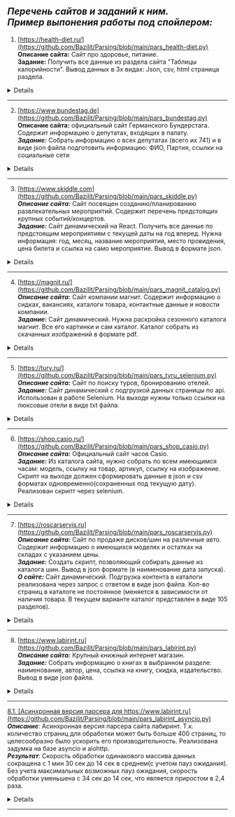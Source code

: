 *Перечень сайтов и заданий к ним.  
Пример выпонения работы под спойлером:*  
--
1. [https://health-diet.ru/](https://github.com/Bazilit/Parsing/blob/main/pars_health-diet.py)  
**Описание сайта:** Сайт про здоровье, питание.  
**Задание:** Получить все данные из раздела сайта "Таблицы калорийности". Вывод данных в 3х видах: Json, csv, html страница раздела.  
<details>
<p align="center">
<a href="https://ibb.co/VxggbFD"><img src="https://i.ibb.co/m099dnt/2022-11-14-01-14-01.png" alt="2022-11-14-01-14-01" border="0"></a>
<a href="https://ibb.co/2vGrHBH"><img src="https://i.ibb.co/YcHSwGw/2022-11-14-01-28-31.png" alt="2022-11-14-01-28-31" border="0"></a>
<a href="https://ibb.co/R6CJx2d"><img src="https://i.ibb.co/hdKTPsw/2022-11-14-01-18-02-0-json-1-Visual-Studio-Code.png" alt="2022-11-14-01-18-02-0-json-1-Visual-Studio-Code" border="0"></a>
</p>
</details>

-----

2. [https://www.bundestag.de](https://github.com/Bazilit/Parsing/blob/main/pars_bundestag.py)  
**Описание сайта:** официальный сайт Германского Бундерстага. Содержит информацию о депутатах, входящих в палату.  
***Задание:*** Собрать информацию о всех депутатах (всего их 741) и в виде json файла подготовить информацию: ФИО, Партия, ссылки на социальные сети  
<details>
<p align="center">
<a href="https://ibb.co/nwn5mzy"><img src="https://i.ibb.co/zm70xGg/2022-11-14-01-22-33-German-Bundestag-Members.png" alt="2022-11-14-01-22-33-German-Bundestag-Members" border="0"></a>
<a href="https://ibb.co/VYK4NyR"><img src="https://i.ibb.co/3mJZsX2/2022-11-14-01-23-39-Deutscher-Bundestag-Renata-Alt.png" alt="2022-11-14-01-23-39-Deutscher-Bundestag-Renata-Alt" border="0"></a>
<a href="https://ibb.co/C97vWFN"><img src="https://i.ibb.co/T08Rr5p/2022-11-14-01-25-27-data-json-1-Visual-Studio-Code.png" alt="2022-11-14-01-25-27-data-json-1-Visual-Studio-Code" border="0"></a>
</p>
</details>

-----

3. [https://www.skiddle.com](https://github.com/Bazilit/Parsing/blob/main/pars_skiddle.py)  
***Описание сайта:*** Сайт посвящен созданию/планированию развлекательных мероприятий. Содержит перечень предстоящих крупных событий/концертов.  
***Задание:*** Сайт динамический на React. Получить все данные по предстоящим мероприятиям с текущей даты на год вперед. Нужна информация: год, месяц, название мероприятия, место провидения, цена билета и ссылка на само мероприятие. Вывод в формате json.  
<details>
<p align="center">
<a href="https://ibb.co/KL8dp5J"><img src="https://i.ibb.co/qW2K3Dv/2022-11-14-01-30-49-Discover-Great-Events-Buy-Tickets-with-Skiddle.png" alt="2022-11-14-01-30-49-Discover-Great-Events-Buy-Tickets-with-Skiddle" border="0"></a>
<a href="https://ibb.co/bJ4v07j"><img src="https://i.ibb.co/FVQYrnk/2022-11-14-01-31-09-Events-Search.png" alt="2022-11-14-01-31-09-Events-Search" border="0"></a>
<a href="https://ibb.co/sW9vXwR"><img src="https://i.ibb.co/DrfDjCW/2022-11-14-01-33-19-The-Gathering-2023.png" alt="2022-11-14-01-33-19-The-Gathering-2023" border="0"></a>
<a href="https://ibb.co/PjLLrWq"><img src="https://i.ibb.co/MSvvg1F/2022-11-14-01-41-18-festival-result-json-1-Visual-Studio-Code.png" alt="2022-11-14-01-41-18-festival-result-json-1-Visual-Studio-Code" border="0"></a>
</p>
</details>  

-----

4. [https://magnit.ru/](https://github.com/Bazilit/Parsing/blob/main/pars_magnit_catalog.py)  
***Описание сайта:*** Сайт компании магнит. Содержит информацию о сидках, вакансиях, каталоги товара, контактные данные и новости компании.  
***Задание:*** Сайт динамический. Нужна раскройка сезонного каталога магнит. Все его картинки и сам каталог. Каталог собрать из скачанных изображений в формате pdf.
<details>
<p align="center">
<a href="https://ibb.co/qNVTk6k"><img src="https://i.ibb.co/6HLjgQg/2022-11-14-23-13-19.png" alt="2022-11-14-23-13-19" border="0"></a>
<a href="https://ibb.co/bgZ0yK5"><img src="https://i.ibb.co/gMp2XRZ/2022-11-14-23-13-40.png" alt="2022-11-14-23-13-40" border="0"></a>
<a href="https://ibb.co/ZxLXCh7"><img src="https://i.ibb.co/sqmRrFz/2022-11-14-23-09-49.png" alt="2022-11-14-23-09-49" border="0"></a>
</p>
</details>

-----

5. [https://tury.ru/](https://github.com/Bazilit/Parsing/blob/main/pars_tyru_selenium.py)  
***Описание сайта:*** Сайт по поиску туров, бронированию отелей.  
***Задание:*** Сайт динамический с подгрузкой данных страницы по api. Использован в работе Selenium. На выходе нужны только ссылки на люксовые отели в виде txt файла.  
<details>
<p align="center">
<a href="https://ibb.co/y8B3Hw9"><img src="https://i.ibb.co/K9z1TMP/2022-11-15-23-23-39.png" alt="2022-11-15-23-23-39" border="0"></a>
<a href="https://ibb.co/ZJHzmyQ"><img src="https://i.ibb.co/0XBytP0/2022-11-15-23-24-48.png" alt="2022-11-15-23-24-48" border="0"></a>
<a href="https://ibb.co/FBHZfnt"><img src="https://i.ibb.co/64X9pN5/2022-11-15-23-26-26-https-api-rsrv-me-hc-php-a-hc-most-id-1317-l-ru-sort-most.png" alt="2022-11-15-23-26-26-https-api-rsrv-me-hc-php-a-hc-most-id-1317-l-ru-sort-most" border="0"></a>
<a href="https://ibb.co/PthW1T6"><img src="https://i.ibb.co/Lvtg9QZ/2022-11-15-23-22-47-hotel-url-list-txt-1-Visual-Studio-Code.png" alt="2022-11-15-23-22-47-hotel-url-list-txt-1-Visual-Studio-Code" border="0"></a>
</p>
</details>

-----

6. [https://shop.casio.ru/](https://github.com/Bazilit/Parsing/blob/main/pars_shop_casio.py)  
***Описание сайта:*** Официальный сайт часов Casio.  
***Задание:*** Из каталога сайта, нужно собрать по всем имеющимся часам: модель, ссылку на товар, артикул, ссылку на изображение. Скрипт на выходе должен сформировать данные в json и csv форматах одновременно(сохраненных под текущую дату). Реализован скрипт через selenium.  
<details>
<p align="center">
<a href="https://ibb.co/5jBvQCK"><img src="https://i.ibb.co/HPnYcRh/2022-11-17-00-26-45-Casio-Casio.png" alt="2022-11-17-00-26-45-Casio-Casio" border="0"></a>
<a href="https://ibb.co/PYvZZYp"><img src="https://i.ibb.co/hMJRRM5/2022-11-17-00-27-47-Casio-shop-casio-ru.png" alt="2022-11-17-00-27-47-Casio-shop-casio-ru" border="0"></a>
<a href="https://ibb.co/2FKGFX7"><img src="https://i.ibb.co/x25x2VS/2022-11-17-00-26-20-data-17-11-2022-csv-1-Visual-Studio-Code.png" alt="2022-11-17-00-26-20-data-17-11-2022-csv-1-Visual-Studio-Code" border="0"></a>
<a href="https://ibb.co/30X1Ywz"><img src="https://i.ibb.co/LCwShM5/2022-11-17-00-25-55-data-17-11-2022-json-1-Visual-Studio-Code.png" alt="2022-11-17-00-25-55-data-17-11-2022-json-1-Visual-Studio-Code" border="0"></a>
</p>
</details>

-----

7. [https://roscarservis.ru](https://github.com/Bazilit/Parsing/blob/main/pars_roscarservis.py)  
***Описание сайта:*** Сайт по продаже дисков/шин на различные авто. Содержит информацию о имеющихся моделях и остатках на складах с указанием цены.  
***Задание:*** Создать скрипт, позволяющий собирать данные из каталога шин. Вывод в json формате (в наименование дата запуска).  
***О сайте:*** Сайт динамический. Подгрузка контента в каталоги реализована через запрос с ответом в виде json файла. Кол-во страниц в каталоге не постоянное (меняется в зависимости от наличия товара. В текущем варианте каталог представлен в виде 105 разделов).
<details>
<p align="center">
<a href="https://ibb.co/Xxfxphs"><img src="https://i.ibb.co/MkykpYV/2022-11-17-22-49-26.png" alt="2022-11-17-22-49-26" border="0"></a>
<a href="https://ibb.co/r67qQGx"><img src="https://i.ibb.co/J7B8cRv/2022-11-17-22-50-14-175-65-R14-86-T-NOKIAN-TYRES-Hakkapeliitta-9-TL.png" alt="2022-11-17-22-50-14-175-65-R14-86-T-NOKIAN-TYRES-Hakkapeliitta-9-TL" border="0"></a>
<a href="https://ibb.co/KwRRqpd"><img src="https://i.ibb.co/4d99Tnz/2022-11-17-22-48-46.png" alt="2022-11-17-22-48-46" border="0"></a>
<a href="https://ibb.co/b1JM92h"><img src="https://i.ibb.co/5TFgHnD/2022-11-17-22-48-07-Online-JSON-Viewer.png" alt="2022-11-17-22-48-07-Online-JSON-Viewer" border="0"></a>
<a href="https://ibb.co/LgWZBKB"><img src="https://i.ibb.co/qgfrh6h/2022-11-17-22-47-26-data-17-11-2022-22-46-json-1-Visual-Studio-Code.png" alt="2022-11-17-22-47-26-data-17-11-2022-22-46-json-1-Visual-Studio-Code" border="0"></a>
</p>
</details>

-----

8. [https://www.labirint.ru](https://github.com/Bazilit/Parsing/blob/main/pars_labirint.py)  
***Описание сайта:***  Крупный книжный интернет магазин.  
***Задание:*** Собрать информацию о книгах в выбранном разделе: наименование, автор, цена, ссылка на книгу, скидка, издательство. Вывод в виде json файла.  
<details>
<p align="center">
<a href="https://ibb.co/P4fpxbp"><img src="https://i.ibb.co/pZ9D2sD/2022-11-19-02-55-00.png" alt="2022-11-19-02-55-00" border="0">
<a href="https://ibb.co/nBHxSSk"><img src="https://i.ibb.co/683j55s/2022-11-19-02-54-38.png" alt="2022-11-19-02-54-38" border="0">
<a href="https://ibb.co/nPdKgvg"><img src="https://i.ibb.co/9ZKd8L8/2022-11-19-03-03-37-data-19-11-2022-03-03-json-1-Visual-Studio-Code.png" alt="2022-11-19-03-03-37-data-19-11-2022-03-03-json-1-Visual-Studio-Code" border="0">
</p>
</details>

-----

8.1. [Асинхронная версия парсера для https://www.labirint.ru](https://github.com/Bazilit/Parsing/blob/main/pars_labirint_asyncio.py)  
***Описание***: Асинхронная версия парсера сайта лабиринт. Т.к. количество страниц для обработки может быть больше 400 страниц, то целесообразно было ускорить его производительность. Реализована задумка на базе asyncio и aiohttp.  
***Результат***: Скорость обработки одинакового массива данных сокращена с 1 мин 30 сек до 14 сек в среднем(с учетом пауз ожидания). Без учета максимальных возможных пауз ожидания, скорость обработки уменьшена с 34 сек до 14 сек, что является приростом в 2,4 раза.  
<details>
<p align="center">
<a href="https://ibb.co/kHQ08gx"><img src="https://i.ibb.co/ZLWK86V/2022-11-19-20-55-02-data-19-11-2022-20-54-async-json-1-Visual-Studio-Code.png" alt="2022-11-19-20-55-02-data-19-11-2022-20-54-async-json-1-Visual-Studio-Code" border="0"></a>
<a href="https://ibb.co/pXc4rvD"><img src="https://i.ibb.co/ggNtFM1/2022-11-19-20-55-32-data-19-11-2022-03-03-json-1-Visual-Studio-Code.png" alt="2022-11-19-20-55-32-data-19-11-2022-03-03-json-1-Visual-Studio-Code" border="0"></a>
<a href="https://ibb.co/py6hC9p"><img src="https://i.ibb.co/3z5RtLH/2022-11-19-21-14-18-2022-11-19-03-03-37-data-19-11-2022-03-03-json-1-Visual-Studio-Code-Img-BB.png" alt="2022-11-19-21-14-18-2022-11-19-03-03-37-data-19-11-2022-03-03-json-1-Visual-Studio-Code-Img-BB" border="0"></a>
</p>
</details>

-----

